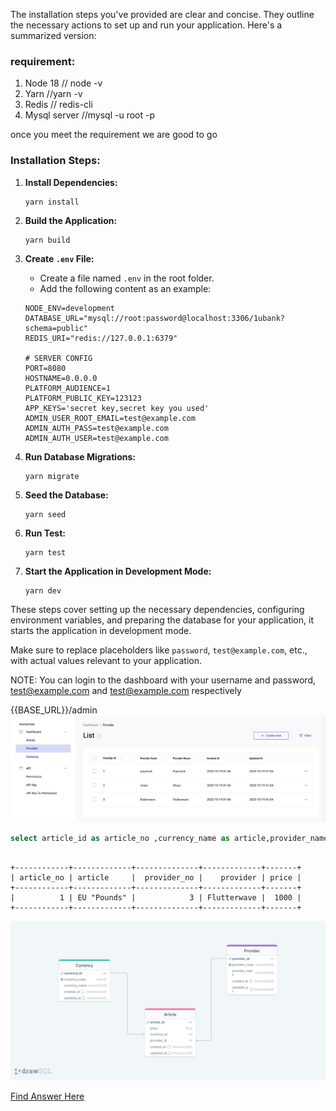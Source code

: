 The installation steps you've provided are clear and concise. They outline the necessary actions to set up and run your application. Here's a summarized version:
### requirement:
1. Node 18 // node -v
2. Yarn //yarn -v
3. Redis  // redis-cli
4. Mysql server //mysql -u root -p

once you meet the requirement we are good to go

### Installation Steps:

1. **Install Dependencies:**
   ```
   yarn install
   ```

2. **Build the Application:**
   ```
   yarn build
   ```

3. **Create `.env` File:**
   - Create a file named `.env` in the root folder.
   - Add the following content as an example:
   ```env
   NODE_ENV=development
   DATABASE_URL="mysql://root:password@localhost:3306/1ubank?schema=public"
   REDIS_URI="redis://127.0.0.1:6379"

   # SERVER CONFIG
   PORT=8080
   HOSTNAME=0.0.0.0
   PLATFORM_AUDIENCE=1
   PLATFORM_PUBLIC_KEY=123123
   APP_KEYS='secret key,secret key you used'
   ADMIN_USER_ROOT_EMAIL=test@example.com
   ADMIN_AUTH_PASS=test@example.com
   ADMIN_AUTH_USER=test@example.com
   ```

4. **Run Database Migrations:**
   ```
   yarn migrate
   ```

5. **Seed the Database:**
   ```
   yarn seed
   ```
6. **Run Test:** 
    ```
    yarn test
    ```
7. **Start the Application in Development Mode:**
   ```
   yarn dev
   ```

These steps cover setting up the necessary dependencies, configuring environment variables, and preparing the database for your application, it starts the application in development mode.

Make sure to replace placeholders like `password`, `test@example.com`, etc., with actual values relevant to your application.

NOTE:
You can login to the dashboard with your username and password, test@example.com and test@example.com respectively

{{BASE_URL}}/admin
![image admin](admin.png)

```sql
select article_id as article_no ,currency_name as article,provider_name as provider, article.provider_id as provider_no, price from article left join currency on article.currency_id = currency.currency_id left join provider on article.provider_id = provider.provider_id;
```
```

+------------+-------------+--------------+-------------+-------+
| article_no | article     |  provider_no |    provider | price |
+------------+-------------+--------------+-------------+-------+
|          1 | EU "Pounds" |            3 | Flutterwave |  1000 |
+------------+-------------+--------------+-------------+-------+
```
![image drawSQL](drawSQL.png)

[Find Answer Here](ANSWER.md)
